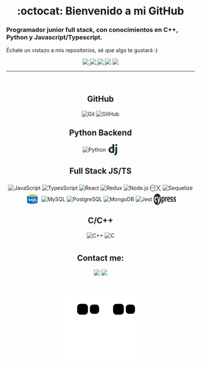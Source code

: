 <div align='center'>

# :octocat: Bienvenido a mi GitHub
</div>
 
### Programador junior full stack, con conocimientos en C++, Python y Javascript/Typescript. 
Échale un vistazo a mis repositorios, sé que algo te gustará :)
<div align='center'>
 
  <a href='https://github.com/RafaelOrti'>
    <img height='180em' src= 'https://github-readme-stats.vercel.app/api?username=RafaelOrti&theme=radical&show_icons=true&count_private=true&custom_title=My%20Github%20Stats'>
    <img height='180em' src= 'https://github-readme-stats.vercel.app/api/top-langs/?username=RafaelOrti&theme=radical&langs_count=10&layout=compact'>
  </a>

  <a href='https://github.com/RafaelOrti'>
    <img src='https://github-profile-trophy.vercel.app/?username=RafaelOrti&row=1&theme=radical'>
  </a>
   <img height='125em' src="https://github-readme-stats.vercel.app/api/wakatime?username=@0d8d9614-0758-4ac7-900d-f904fa99007e&custom_title=Languages%20That%20I'm%20Working%20This%20Week&range=last_7_days&layout=compact&theme=radical&border_radius=2%&border_color=808080">
  <img height='125em' src= 'https://github-readme-streak-stats.herokuapp.com/?user=RafaelOrti&theme=radical'>

---
<div style="display: inline_block"><br>
 <h2>GitHub</h2>
  <img align="center" alt="Git" height="30" width="40" src="https://cdn.jsdelivr.net/gh/devicons/devicon/icons/git/git-original.svg">
 <img align="center" alt="GitHub" height="30" width="40" src="https://cdn.jsdelivr.net/gh/devicons/devicon/icons/github/github-original.svg">
 <br/>
 <h2>Python Backend</h2>
  <img align="center" alt="Python" height="30" width="40" src="https://cdn.jsdelivr.net/gh/devicons/devicon/icons/python/python-original.svg">
  <img align="center" alt="Django" height="30" width="30" src="./.github/assets/img/django-stroke.png">
  <br/>
 <h2>Full Stack JS/TS</h2>

  <img align="center" alt="JavaScript" height="30" width="40" src="https://cdn.jsdelivr.net/gh/devicons/devicon/icons/javascript/javascript-original.svg">
  <img align="center" alt="TypesScript" height="30" width="40" src="https://cdn.jsdelivr.net/gh/devicons/devicon/icons/typescript/typescript-original.svg">
  <img align="center" alt="React" height="30" width="40" src="https://cdn.jsdelivr.net/gh/devicons/devicon/icons/react/react-original.svg">
  <img align="center" alt="Redux" height="30" width="40" src="https://cdn.jsdelivr.net/gh/devicons/devicon/icons/redux/redux-original.svg">

  <img align="center" alt="Node.js" height="30" width="40" src="https://cdn.jsdelivr.net/gh/devicons/devicon/icons/nodejs/nodejs-original.svg">
  <img align="center" alt="Express" height="30" width="30" src="./.github/assets/img/express-original-stroke.png">

 <img align="center" alt="Sequelize" height="30" width="40" src="https://cdn.jsdelivr.net/gh/devicons/devicon/icons/sequelize/sequelize-original.svg">
  <img align="center" alt="SQL" height="30" width="40" src="./.github/assets/img/SQL.png">
  <img align="center" alt="MySQL" height="30" width="40" src="https://cdn.jsdelivr.net/gh/devicons/devicon/icons/mysql/mysql-original.svg">
  <img align="center" alt="PostgreSQL" height="30" width="40" src="https://cdn.jsdelivr.net/gh/devicons/devicon/icons/postgresql/postgresql-original.svg">
  <img align="center" alt="MongoDB" height="30" width="40" src="https://cdn.jsdelivr.net/gh/devicons/devicon/icons/mongodb/mongodb-original.svg">

 <img align="center" alt="Jest" height="30" width="40" src="https://cdn.jsdelivr.net/gh/devicons/devicon/icons/jest/jest-plain.svg">
  <img align="center" alt="Cypress" height="30" width="60" src="./.github/assets/img/cypress.png">


  <br/>
 <h2>C/C++</h2>
  <img align="center" alt="C++" height="30" width="40" src="https://cdn.jsdelivr.net/gh/devicons/devicon/icons/cplusplus/cplusplus-original.svg">
  <img align="center" alt="C" height="30" width="40" src="https://cdn.jsdelivr.net/gh/devicons/devicon/icons/c/c-original.svg">
  

#
  <!-- <img align="right" alt="Rafael-pic" height="150" style="border-radius:50px;" src="> -->
</div>
</div>
<div align='center'>

  ## Contact me:
  <a href = "mailto:rafaeloriolorticarrio@gmail.com"><img src="https://img.shields.io/badge/-Gmail-%23333?style=for-the-badge&logo=gmail&logoColor=white" target="_blank"></a>
  <a href="https://www.linkedin.com/in/rafael-oriol-ort%C3%AD-carri%C3%B3-2b1543179" target="_blank"><img src="https://img.shields.io/badge/-LinkedIn-%230077B5?style=for-the-badge&logo=linkedin&logoColor=white" target="_blank"></a> 

#



  ![Snake animation dark](https://raw.githubusercontent.com/RafaelOrti/RafaelOrti/output/github-contribution-grid-snake-dark.svg#gh-dark-mode-only)![Snake animation light](https://raw.githubusercontent.com/RafaelOrti/RafaelOrti/output/github-contribution-grid-snake.svg#gh-light-mode-only)
</div>

